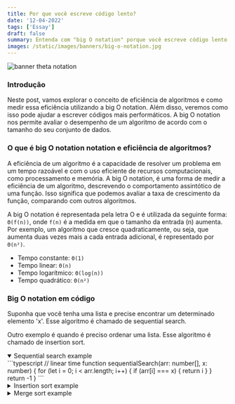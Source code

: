 ```yaml
---
title: Por que você escreve código lento?
date: '12-04-2022'
tags: ['Essay']
draft: false
summary: Entenda com "big O notation" porque você escreve código lento
images: /static/images/banners/big-o-notation.jpg
---
```


![banner theta notation](/static/images/banners/big-o-notation.jpg)

### Introdução

Neste post, vamos explorar o conceito de eficiência de algoritmos e como medir essa eficiência utilizando a big O notation. Além disso, veremos como isso pode ajudar a escrever códigos mais performáticos. A big O notation nos permite avaliar o desempenho de um algoritmo de acordo com o tamanho do seu conjunto de dados.

### O que é big O notation notation e eficiência de algoritmos?

A eficiência de um algoritmo é a capacidade de resolver um problema em um tempo razoável e com o uso eficiente de recursos computacionais, como processamento e memória. A big O notation, é uma forma de medir a eficiência de um algoritmo, descrevendo o comportamento assintótico de uma função. Isso significa que podemos avaliar a taxa de crescimento da função, comparando com outros algoritmos.

A big O notation é representada pela letra O e é utilizada da seguinte forma: `Θ(f(n))`, onde `f(n)` é a medida em que o tamanho da entrada (n) aumenta. Por exemplo, um algoritmo que cresce quadraticamente, ou seja, que aumenta duas vezes mais a cada entrada adicional, é representado por `Θ(n²)`.

- Tempo constante: `Θ(1)`
- Tempo linear: `Θ(n)`
- Tempo logarítmico: `Θ(log(n))`
- Tempo quadrático: `Θ(n²)`

### Big O notation em código

Suponha que você tenha uma lista e precise encontrar um determinado elemento 'x'. Esse algoritmo é chamado de sequential search.

Outro exemplo é quando é preciso ordenar uma lista. Esse algoritmo é chamado de insertion sort.

<details open>
<summary>Sequential search example</summary>
```typescript
// linear time
function sequentialSearch(arr: number[], x: number) {
  for (let i = 0; i < arr.length; i++) {
    if (arr[i] === x) {
      return i
    }
  }
  return -1
}
```
</details>

<details>
<summary>Insertion sort example</summary>
```typescript
// quadratic time
function insertionSort(arr: number[]) {
  for (let i = 1; i < arr.length; i++) {
    let currentVal = arr[i]
    for (var j = i - 1; j >= 0 && arr[j] > currentVal; j--) {
      arr[j + 1] = arr[j]
    }
    arr[j + 1] = currentVal

    console.log(arr)
  }

  return arr
}
```
</details>

Ambos os códigos funcionam e resolvem o problema proposto, mas um é mais performático que o outro. O primeiro código é linear, o que significa que o loop for será executado por uma quantidade de vezes diretamente proporcional ao tamanho do array. Isso quer dizer que, se o array tem n elementos, o loop será executado n vezes, o que pode ser representado por Θ(n).

A vantagem dessa abordagem é que, em caso de arrays maiores, o código será executado mais rapidamente, pois o número de iterações é proporcional ao tamanho do array. Isso faz com que a complexidade de tempo do código seja limitada pelo tamanho do array, o que resulta em um gráfico de crescimento menos acentuado em comparação com um código de complexidade quadrática. Em outras palavras, o primeiro código é mais performático e eficiente em situações onde o array pode ser muito grande.

![image](/static/images/posts/big-o-notation.jpeg)

O segundo código é um exemplo de complexidade quadrática `Θ(n²)`. Isso significa que o loop `for` dentro do loop `for` será executado por uma quantidade de vezes proporcional ao quadrado do tamanho do array. Em outras palavras, se o array tem `n` elementos, o loop interno será executado `n * n` vezes, o que pode ser representado por `Θ(n²)`.

As implicações dessa complexidade são que, em arrays maiores, o gráfico de crescimento será mais acentuado, o que resulta em um código mais lento e mais complexo quanto maior o input.

Agora, vejamos alguns exemplos de códigos com complexidades logarítmicas O(log(n)) e O(n log(n)).

Suponha que você receba uma lista de números e precise encontrar um determinado número x na lista. Para isso, pode-se utilizar o algoritmo de binary search, que tem complexidade O(log(n)).

Outro exemplo é quando é preciso ordenar uma lista de números de forma logarítmica. Para isso, pode-se utilizar o algoritmo de merge sort, que tem complexidade O(n log(n)).

Esses algoritmos são mais performáticos e eficientes do que abordagens lineares ou quadráticas em situações onde o tamanho da entrada pode ser muito grande.

<details>
<summary>Binary search example</summary>
```typescript
// O(log(n))
function binarySearch(arr: number[], x: number) {
  let left = 0
  let right = arr.length - 1

  while (left <= right) {
    let mid = Math.floor((left + right) / 2)
    if (arr[mid] === x) {
      return mid
    }
    if (arr[mid] < x) {
      left = mid + 1
    } else {
      right = mid - 1
    }
  }
  return -1
}
```
</details>

<details>
<summary>Merge sort example</summary>
```typescript
// O(n log(n))
function mergeSort(arr: number[]) {
  if (arr.length === 1) {
    return arr
  }

  let mid = Math.floor(arr.length / 2)
  let left = arr.slice(0, mid)
  let right = arr.slice(mid)

  return merge(mergeSort(left), mergeSort(right))
}

function merge(left: number[], right: number[]) {
  let result = []
  let i = 0
  let j = 0

  while (i < left.length && j < right.length) {
    if (left[i] < right[j]) {
      result.push(left[i])
      i++
    } else {
      result.push(right[j])
      j++
    }
  }

  return result.concat(left.slice(i)).concat(right.slice(j))
}
```
</details>

Ambos os exemplos são válidos, mas apresentam complexidades de tempo diferentes. O primeiro é O(log(n)), o que significa que o tempo de execução aumenta de forma logarítmica em relação ao tamanho do input. Em outras palavras, no pior dos casos, se o array tem 8 elementos, o algoritmo será executado 3 vezes. Por exemplo: log2(8) = 3.

O segundo exemplo, O(n log(n)), é uma notação que indica que o tempo de execução de um algoritmo aumenta de forma proporcional ao produto do tamanho dos dados de entrada e do logaritmo desse tamanho. Isso significa que, no pior dos casos, se o array tem 8 elementos, o algoritmo será executado 24 vezes. Por exemplo: 8 * log2(8) = 24.

No entanto, é importante lembrar que a complexidade temporal de um algoritmo não implica necessariamente em maior ou menor velocidade. É possível que um algoritmo com uma pior complexidade seja mais rápido que um algoritmo com uma melhor complexidade, dependendo do input específico. No entanto, em geral, é seguro dizer que quanto menor a complexidade, mais rápido o algoritmo será, de acordo com o que o input aumente.

Para quem quiser se aprofundar mais no assunto, recomendo a leitura do livro "Introduction to Algorithms" do Thomas H. Cormen.

#### Referências

- [Big O notation ](https://en.wikipedia.org/wiki/Big_O_notation)
- [introduction to algorithms](https://www.amazon.com.br/Introduction-Algorithms-Thomas-H-Cormen/dp/0262033844)
